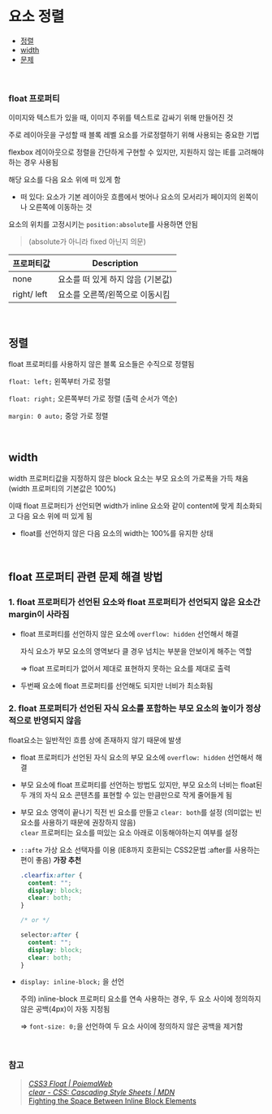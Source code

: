 # 요소 정렬

- [정렬](#1)
- [width](#2)
- [문제](#3)

<br>

### float 프로퍼티

이미지와 텍스트가 있을 때, 이미지 주위를 텍스트로 감싸기 위해 만들어진 것

주로 레이아웃을 구성할 때 블록 레벨 요소를 가로정렬하기 위해 사용되는 중요한 기법

flexbox 레이아웃으로 정렬을 간단하게 구현할 수 있지만, 지원하지 않는 IE를 고려해야 하는 경우 사용됨

해당 요소를 다음 요소 위에 떠 있게 함

- 떠 있다: 요소가 기본 레이아웃 흐름에서 벗어나 요소의 모서리가 페이지의 왼쪽이나 오른쪽에 이동하는 것

요소의 위치를 고정시키는 `position:absolute`를 사용하면 안됨

> (absolute가 아니라 fixed 아닌지 의문)

| 프로퍼티값  | Description                       |
| ----------- | --------------------------------- |
| none        | 요소를 떠 있게 하지 않음 (기본값) |
| right/ left | 요소를 오른쪽/왼쪽으로 이동시킴   |

<br>

## **정렬** <a id="1"></a>

float 프로퍼티를 사용하지 않은 블록 요소들은 수직으로 정렬됨

`float: left;` 왼쪽부터 가로 정렬

`float: right;` 오른쪽부터 가로 정렬 (출력 순서가 역순)

`margin: 0 auto;` 중앙 가로 정렬

<br>

## **width** <a id="2"></a>

width 프로퍼티값을 지정하지 않은 block 요소는 부모 요소의 가로폭을 가득 채움 (width 프로퍼티의 기본값은 100%)

이때 float 프로퍼티가 선언되면 width가 inline 요소와 같이 content에 맞게 최소화되고 다음 요소 위에 떠 있게 됨

- float를 선언하지 않은 다음 요소의 width는 100%를 유지한 상태

<br>

## **float 프로퍼티 관련 문제 해결 방법** <a id="3"></a>

### 1. float 프로퍼티가 선언된 요소와 float 프로퍼티가 선언되지 않은 요소간 **margin이 사라짐**

- float 프로퍼티를 선언하지 않은 요소에 `overflow: hidden` 선언해서 해결

  자식 요소가 부모 요소의 영역보다 클 경우 넘치는 부분을 안보이게 해주는 역할

  ⇒ float 프로퍼티가 없어서 제대로 표현하지 못하는 요소를 제대로 출력

- 두번째 요소에 float 프로퍼티를 선언해도 되지만 너비가 최소화됨

### 2. float 프로퍼티가 선언된 자식 요소를 포함하는 **부모 요소의 높이가 정상적으로 반영되지 않음**

float요소는 일반적인 흐름 상에 존재하지 않기 때문에 발생

- float 프로퍼티가 선언된 자식 요소의 부모 요소에 `overflow: hidden` 선언해서 해결

- 부모 요소에 float 프로퍼티를 선언하는 방법도 있지만, 부모 요소의 너비는 float된 두 개의 자식 요소 콘텐츠를 표현할 수 있는 만큼만으로 작게 줄어들게 됨

- 부모 요소 영역이 끝나기 직전 빈 요소를 만들고 `clear: both`를 설정 (의미없는 빈 요소를 사용하기 때문에 권장하지 않음)  
  `clear` 프로퍼티는 요소를 떠있는 요소 아래로 이동해야하는지 여부를 설정

- `::afte` 가상 요소 선택자를 이용 (IE8까지 호환되는 CSS2문법 :after를 사용하는 편이 좋음) **가장 추천**

  ```css
  .clearfix:after {
    content: "";
    display: block;
    clear: both;
  }

  /* or */

  selector:after {
    content: "";
    display: block;
    clear: both;
  }
  ```

- `display: inline-block;` 을 선언

  주의) inline-block 프로퍼티 요소를 연속 사용하는 경우, 두 요소 사이에 정의하지 않은 공백(4px)이 자동 지정됨

  ⇒ `font-size: 0;`을 선언하여 두 요소 사이에 정의하지 않은 공백을 제거함

<br>

### 참고

> _[CSS3 Float | PoiemaWeb](https://poiemaweb.com/css3-float)_  
> _[clear - CSS: Cascading Style Sheets | MDN](https://developer.mozilla.org/ko/docs/Web/CSS/clear)_  
> [Fighting the Space Between Inline Block Elements](https://css-tricks.com/fighting-the-space-between-inline-block-elements/)
